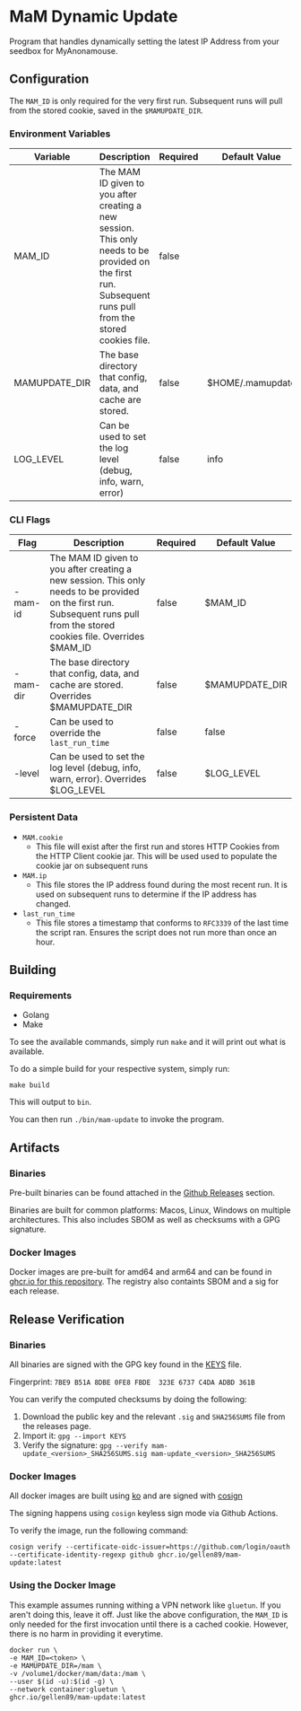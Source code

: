 # MaM Dynamic Update

Program that handles dynamically setting the latest IP Address from your seedbox for MyAnonamouse.

## Configuration

The `MAM_ID` is only required for the very first run. Subsequent runs will pull from the stored cookie, saved in the `$MAMUPDATE_DIR`.

### Environment Variables

| Variable      | Description                                                                                                                                               | Required | Default Value    |
| ------------- | --------------------------------------------------------------------------------------------------------------------------------------------------------- | -------- | ---------------- |
| MAM_ID        | The MAM ID given to you after creating a new session. This only needs to be provided on the first run. Subsequent runs pull from the stored cookies file. | false    |                  |
| MAMUPDATE_DIR | The base directory that config, data, and cache are stored.                                                                                               | false    | $HOME/.mamupdate |
| LOG_LEVEL     | Can be used to set the log level (debug, info, warn, error)                                                                                               | false    | info             |

### CLI Flags

| Flag     | Description                                                                                                                                                                 | Required | Default Value  |
| -------- | --------------------------------------------------------------------------------------------------------------------------------------------------------------------------- | -------- | -------------- |
| -mam-id  | The MAM ID given to you after creating a new session. This only needs to be provided on the first run. Subsequent runs pull from the stored cookies file. Overrides $MAM_ID | false    | $MAM_ID        |
| -mam-dir | The base directory that config, data, and cache are stored. Overrides $MAMUPDATE_DIR                                                                                        | false    | $MAMUPDATE_DIR |
| -force   | Can be used to override the `last_run_time`                                                                                                                                 | false    | false          |
| -level   | Can be used to set the log level (debug, info, warn, error). Overrides $LOG_LEVEL                                                                                           | false    | $LOG_LEVEL     |

### Persistent Data

- `MAM.cookie`
  - This file will exist after the first run and stores HTTP Cookies from the HTTP Client cookie jar. This will be used used to populate the cookie jar on subsequent runs
- `MAM.ip`
  - This file stores the IP address found during the most recent run. It is used on subsequent runs to determine if the IP address has changed.
- `last_run_time`
  - This file stores a timestamp that conforms to `RFC3339` of the last time the script ran. Ensures the script does not run more than once an hour.

## Building

### Requirements

- Golang
- Make

To see the available commands, simply run `make` and it will print out what is available.

To do a simple build for your respective system, simply run:

```console
make build
```

This will output to `bin`.

You can then run `./bin/mam-update` to invoke the program.

## Artifacts

### Binaries

Pre-built binaries can be found attached in the [Github Releases](https://github.com/gellen89/mam-update/releases) section.

Binaries are built for common platforms: Macos, Linux, Windows on multiple architectures.
This also includes SBOM as well as checksums with a GPG signature.

### Docker Images

Docker images are pre-built for amd64 and arm64 and can be found in [ghcr.io for this repository](https://github.com/gellen89/mam-update/pkgs/container/mam-update).
The registry also containts SBOM and a sig for each release.

## Release Verification

### Binaries

All binaries are signed with the GPG key found in the [KEYS](./KEYS) file.

Fingerprint: `7BE9 B51A 8DBE 0FE8 FBDE  323E 6737 C4DA ADBD 361B`

You can verify the computed checksums by doing the following:

1. Download the public key and the relevant `.sig` and `SHA256SUMS` file from the releases page.
2. Import it: `gpg --import KEYS`
3. Verify the signature: `gpg --verify mam-update_<version>_SHA256SUMS.sig mam-update_<version>_SHA256SUMS`

### Docker Images

All docker images are built using [ko](https://ko.build) and are signed with [cosign](https://github.com/sigstore/cosign)

The signing happens using `cosign` keyless sign mode via Github Actions.

To verify the image, run the following command:

```
cosign verify --certificate-oidc-issuer=https://github.com/login/oauth --certificate-identity-regexp github ghcr.io/gellen89/mam-update:latest
```

### Using the Docker Image

This example assumes running withing a VPN network like `gluetun`. If you aren't doing this, leave it off.
Just like the above configuration, the `MAM_ID` is only needed for the first invocation until there is a cached cookie. However, there is no harm in providing it everytime.

```
docker run \
-e MAM_ID=<token> \
-e MAMUPDATE_DIR=/mam \
-v /volume1/docker/mam/data:/mam \
--user $(id -u):$(id -g) \
--network container:gluetun \
ghcr.io/gellen89/mam-update:latest
```
